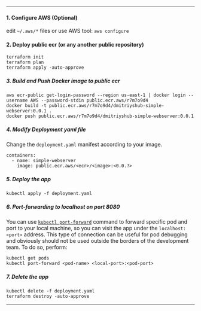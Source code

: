 *********************************************************************
#### 1. Configure AWS (Optional)
edit `~/.aws/*` files or use AWS tool: `aws configure`

#### 2. Deploy public ecr (or any another **public** repository)
```shell
terraform init
terraform plan
terraform apply -auto-approve
```

##### 3. Build and Push Docker image to **public** ecr
```shell
aws ecr-public get-login-password --region us-east-1 | docker login --username AWS --password-stdin public.ecr.aws/r7m7o9d4
docker build -t public.ecr.aws/r7m7o9d4/dmitriyshub-simple-webserver:0.0.1 .
docker push public.ecr.aws/r7m7o9d4/dmitriyshub-simple-webserver:0.0.1
```

##### 4. Modify Deployment yaml file
Change the `deployment.yaml` manifest according to your image. 
```shell
containers:
  - name: simple-webserver
    image: public.ecr.aws/<ecr>/<image>:<0.0.?>
```

##### 5. Deploy the app
```shell
kubectl apply -f deployment.yaml
```
##### 6. Port-forwarding to localhost on port 8080
You can use [`kubectl port-forward`](https://kubernetes.io/docs/tasks/access-application-cluster/port-forward-access-application-cluster/) command to forward specific pod and port to your local machine, so you can visit the app under the `localhost:<port>` address. This type of connection can be useful for pod debugging and obviously should not be used outside the borders of the development team.
   To do so, perform:
```shell
kubectl get pods
kubectl port-forward <pod-name> <local-port>:<pod-port> 
```

##### 7. Delete the app
```shell
kubectl delete -f deployment.yaml
terraform destroy -auto-approve
```

*********************************************************************
